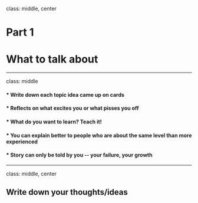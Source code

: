 class: middle, center

# Part 1

# What to talk about

---

class: middle

#### \* Write down each topic idea came up on cards

#### \* Reflects on what excites you or what pisses you off

#### \* What do you want to learn? Teach it!

#### \* You can explain better to people who are about the same level than more experienced

#### \* Story can only be told by you -- your failure, your growth

---

class: middle, center

## Write down your thoughts/ideas
